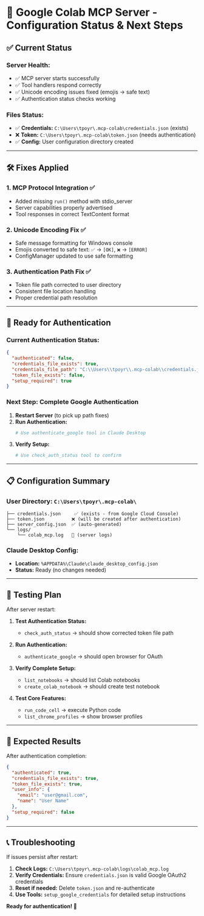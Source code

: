 # 🔧 Google Colab MCP Server - Configuration Status & Next Steps

## ✅ **Current Status**

### **Server Health:**
- ✅ MCP server starts successfully  
- ✅ Tool handlers respond correctly
- ✅ Unicode encoding issues fixed (emojis → safe text)
- ✅ Authentication status checks working

### **Files Status:**
- ✅ **Credentials:** `C:\Users\tpoyr\.mcp-colab\credentials.json` (exists)
- ❌ **Token:** `C:\Users\tpoyr\.mcp-colab\token.json` (needs authentication)
- ✅ **Config:** User configuration directory created

---

## 🛠️ **Fixes Applied**

### **1. MCP Protocol Integration ✅**
- Added missing `run()` method with stdio_server
- Server capabilities properly advertised
- Tool responses in correct TextContent format

### **2. Unicode Encoding Fix ✅** 
- Safe message formatting for Windows console
- Emojis converted to safe text: `✅` → `[OK]`, `❌` → `[ERROR]`
- ConfigManager updated to use safe formatting

### **3. Authentication Path Fix ✅**
- Token file path corrected to user directory
- Consistent file location handling
- Proper credential path resolution

---

## 🚀 **Ready for Authentication**

### **Current Authentication Status:**
```json
{
  "authenticated": false,
  "credentials_file_exists": true,
  "credentials_file_path": "C:\\Users\\tpoyr\\.mcp-colab\\credentials.json",  
  "token_file_exists": false,
  "setup_required": true
}
```

### **Next Step: Complete Google Authentication**

1. **Restart Server** (to pick up path fixes)
2. **Run Authentication:**
   ```bash
   # Use authenticate_google tool in Claude Desktop
   ```
3. **Verify Setup:**
   ```bash
   # Use check_auth_status tool to confirm
   ```

---

## 📋 **Configuration Summary**

### **User Directory:** `C:\Users\tpoyr\.mcp-colab\`
```
├── credentials.json     ✅ (exists - from Google Cloud Console)
├── token.json          ❌ (will be created after authentication)
├── server_config.json  ✅ (auto-generated)
└── logs/
    └── colab_mcp.log   📝 (server logs)
```

### **Claude Desktop Config:**
- **Location:** `%APPDATA%\Claude\claude_desktop_config.json`
- **Status:** Ready (no changes needed)

---

## 🧪 **Testing Plan**

After server restart:

1. **Test Authentication Status:**
   - `check_auth_status` → should show corrected token file path

2. **Run Authentication:**
   - `authenticate_google` → should open browser for OAuth

3. **Verify Complete Setup:**
   - `list_notebooks` → should list Colab notebooks
   - `create_colab_notebook` → should create test notebook

4. **Test Core Features:**
   - `run_code_cell` → execute Python code
   - `list_chrome_profiles` → show browser profiles

---

## 🎯 **Expected Results**

After authentication completion:

```json
{
  "authenticated": true,
  "credentials_file_exists": true,
  "token_file_exists": true,
  "user_info": {
    "email": "user@gmail.com",
    "name": "User Name"
  },
  "setup_required": false
}
```

---

## 📞 **Troubleshooting**

If issues persist after restart:

1. **Check Logs:** `C:\Users\tpoyr\.mcp-colab\logs\colab_mcp.log`
2. **Verify Credentials:** Ensure `credentials.json` is valid Google OAuth2 credentials
3. **Reset if needed:** Delete `token.json` and re-authenticate
4. **Use Tools:** `setup_google_credentials` for detailed setup instructions

**Ready for authentication! 🚀**